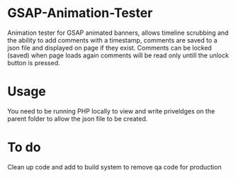 # GSAP-Animation-Tester
Animation tester for GSAP animated banners, allows timeline scrubbing and the ability to add comments with a timestamp, comments are saved to a json file and displayed on page if they exist. Comments can be locked (saved) when page loads again comments will be read only untill the unlock button is pressed.
# Usage
You need to be running PHP locally to view and write priveldges on the parent folder to allow the json file to be created.
# To do
Clean up code and add to build system to remove qa code for production

